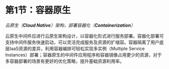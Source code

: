 # 第1节：容器原生

*云原生（**Cloud Native**）架构，部署容器化（**Containerization**）*

云原生中间件应进行云原生架构设计，以容器化形式进行服务部署。容器化部署可支持中间件服务快速启动，可以灵活完成服务及资源的扩缩容。容器隔离了用户底层IaaS资源的差异，利用容器编排可轻松实现多实例（Multiple Service Instances）部署；容器原生的中间件应用程序和容器镜像占用更少的资源，对于多容器部署的场景有更好的优化策略，提升基础资源利用率。